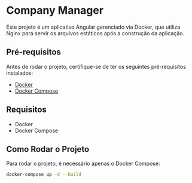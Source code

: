 # Company Manager

Este projeto é um aplicativo Angular gerenciado via Docker, que utiliza Nginx para servir os arquivos estáticos após a construção da aplicação.

## Pré-requisitos

Antes de rodar o projeto, certifique-se de ter os seguintes pré-requisitos instalados:

- [Docker](https://www.docker.com/get-started)
- [Docker Compose](https://docs.docker.com/compose/install/)

## Requisitos

- Docker
- Docker Compose

## Como Rodar o Projeto

Para rodar o projeto, é necessário apenas o Docker Compose:

```bash
docker-compose up -d --build

